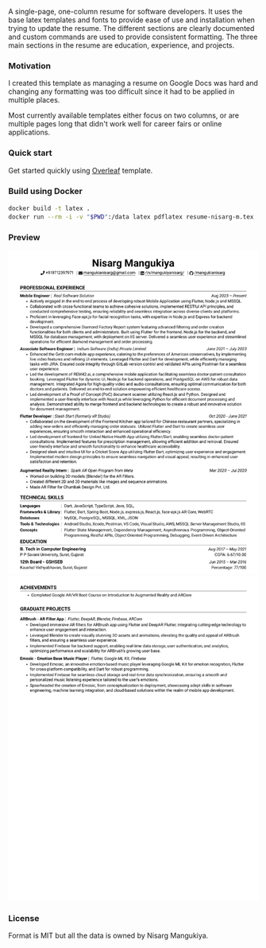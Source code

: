 A single-page, one-column resume for software developers. It uses the base latex templates and fonts to provide ease of use and installation when trying to update the resume. The different sections are clearly documented and custom commands are used to provide consistent formatting. The three main sections in the resume are education, experience, and projects.

### Motivation

I created this template as managing a resume on Google Docs was hard and changing any formatting was too difficult since it had to be applied in multiple places.

Most currently available templates either focus on two columns, or are multiple pages long that didn't work well for career fairs or online applications.

### Quick start

Get started quickly using [Overleaf](https://www.overleaf.com/latex/templates/) template.

### Build using Docker

```sh
docker build -t latex .
docker run --rm -i -v "$PWD":/data latex pdflatex resume-nisarg-m.tex
```

### Preview

![Resume Screenshot](/resume-preview-1.png)
![Resume Screenshot](/resume-preview-2.png)

### License

Format is MIT but all the data is owned by Nisarg Mangukiya.

